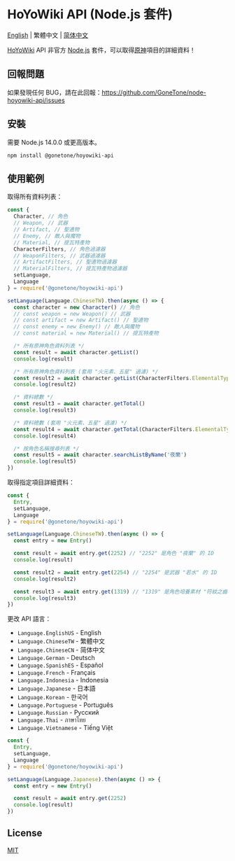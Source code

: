 # HoYoWiki API (Node.js 套件)

[English](README.md) | 繁體中文 | [简体中文](README_ZH-CN.md)

[HoYoWiki](https://wiki.hoyolab.com/) API 非官方 [Node.js](https://nodejs.org/) 套件，可以取得[原神](https://genshin.hoyoverse.com/)項目的詳細資料！

## 回報問題

如果發現任何 BUG，請在此回報：<https://github.com/GoneTone/node-hoyowiki-api/issues>

## 安裝

需要 Node.js 14.0.0 或更高版本。

```sh-session
npm install @gonetone/hoyowiki-api
```

## 使用範例

取得所有資料列表：

```javascript
const {
  Character, // 角色
  // Weapon, // 武器
  // Artifact, // 聖遺物
  // Enemy, // 敵人與魔物
  // Material, // 提瓦特產物
  CharacterFilters, // 角色過濾器
  // WeaponFilters, // 武器過濾器
  // ArtifactFilters, // 聖遺物過濾器
  // MaterialFilters, // 提瓦特產物過濾器
  setLanguage,
  Language
} = require('@gonetone/hoyowiki-api')

setLanguage(Language.ChineseTW).then(async () => {
  const character = new Character() // 角色
  // const weapon = new Weapon() // 武器
  // const artifact = new Artifact() // 聖遺物
  // const enemy = new Enemy() // 敵人與魔物
  // const material = new Material() // 提瓦特產物

  /* 所有原神角色資料列表 */
  const result = await character.getList()
  console.log(result)

  /* 所有原神角色資料列表 (套用 "火元素、五星" 過濾) */
  const result2 = await character.getList(CharacterFilters.ElementalType.Pyro, CharacterFilters.Quality.Star5)
  console.log(result2)

  /* 資料總數 */
  const result3 = await character.getTotal()
  console.log(result3)

  /* 資料總數 (套用 "火元素、五星" 過濾) */
  const result4 = await character.getTotal(CharacterFilters.ElementalType.Pyro, CharacterFilters.Quality.Star5)
  console.log(result4)

  /* 按角色名稱搜尋列表 */
  const result5 = await character.searchListByName('夜蘭')
  console.log(result5)
})
```

取得指定項目詳細資料：

```javascript
const {
  Entry,
  setLanguage,
  Language
} = require('@gonetone/hoyowiki-api')

setLanguage(Language.ChineseTW).then(async () => {
  const entry = new Entry()

  const result = await entry.get(2252) // "2252" 是角色 "夜蘭" 的 ID
  console.log(result)

  const result2 = await entry.get(2254) // "2254" 是武器 "若水" 的 ID
  console.log(result2)

  const result3 = await entry.get(1319) // "1319" 是角色培養素材 "符紋之齒" 的 ID
  console.log(result3)
})
```

更改 API 語言：

- `Language.EnglishUS` - English
- `Language.ChineseTW` - 繁體中文
- `Language.ChineseCN` - 简体中文
- `Language.German` - Deutsch
- `Language.SpanishES` - Español
- `Language.French` - Français
- `Language.Indonesia` - Indonesia
- `Language.Japanese` - 日本語
- `Language.Korean` - 한국어
- `Language.Portuguese` - Português
- `Language.Russian` - Pусский
- `Language.Thai` - ภาษาไทย
- `Language.Vietnamese` - Tiếng Việt

```javascript
const {
  Entry,
  setLanguage,
  Language
} = require('@gonetone/hoyowiki-api')

setLanguage(Language.Japanese).then(async () => {
  const entry = new Entry()

  const result = await entry.get(2252)
  console.log(result)
})
```

## License

[MIT](LICENSE)
